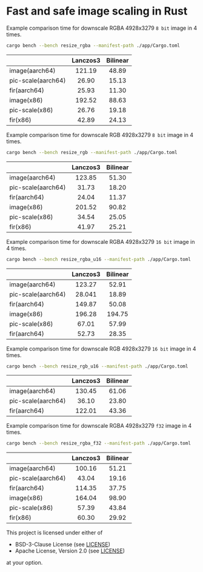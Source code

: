 # Fast and safe image scaling in Rust

Example comparison time for downscale RGBA 4928x3279 `8 bit` image in 4 times.

```bash
cargo bench --bench resize_rgba --manifest-path ./app/Cargo.toml
```

|                    | Lanczos3 | Bilinear |
|--------------------|:--------:|:--------:|
| image(aarch64)     |  121.19  |  48.89   |
| pic-scale(aarch64) |  26.90   |  15.13   |
| fir(aarch64)       |  25.93   |  11.30   |
| image(x86)         |  192.52  |  88.63   |
| pic-scale(x86)     |  26.76   |  19.18   |
| fir(x86)           |  42.89   |  24.13   |

Example comparison time for downscale RGB 4928x3279 `8 bit` image in 4 times.

```bash
cargo bench --bench resize_rgb --manifest-path ./app/Cargo.toml
```

|                    | Lanczos3 | Bilinear |
|--------------------|:--------:|:--------:|
| image(aarch64)     |  123.85  |  51.30   |
| pic-scale(aarch64) |  31.73   |  18.20   |
| fir(aarch64)       |  24.04   |  11.37   |
| image(x86)         |  201.52  |  90.82   |
| pic-scale(x86)     |  34.54   |  25.05   |
| fir(x86)           |  41.97   |  25.21   |

Example comparison time for downscale RGBA 4928x3279 `16 bit` image in 4 times.

```bash
cargo bench --bench resize_rgba_u16 --manifest-path ./app/Cargo.toml
```

|                    | Lanczos3 | Bilinear |
|--------------------|:--------:|:--------:|
| image(aarch64)     |  123.27  |  52.91   |
| pic-scale(aarch64) |  28.041  |  18.89   |
| fir(aarch64)       |  149.87  |  50.08   |
| image(x86)         |  196.28  |  194.75  |
| pic-scale(x86)     |  67.01   |  57.99   |
| fir(aarch64)       |  52.73   |  28.35   |

Example comparison time for downscale RGB 4928x3279 `16 bit` image in 4 times.

```bash
cargo bench --bench resize_rgb_u16 --manifest-path ./app/Cargo.toml
```

|                    | Lanczos3 | Bilinear |
|--------------------|:--------:|:--------:|
| image(aarch64)     |  130.45  |  61.06   |
| pic-scale(aarch64) |  36.10   |  23.80   |
| fir(aarch64)       |  122.01  |  43.36   |

Example comparison time for downscale RGBA 4928x3279 `f32` image in 4 times.

```bash
cargo bench --bench resize_rgba_f32 --manifest-path ./app/Cargo.toml
```

|                    | Lanczos3 | Bilinear |
|--------------------|:--------:|:--------:|
| image(aarch64)     |  100.16  |  51.21   |
| pic-scale(aarch64) |  43.04   |  19.16   |
| fir(aarch64)       |  114.35  |  37.75   |
| image(x86)         |  164.04  |  98.90   |
| pic-scale(x86)     |  57.39   |  43.84   |
| fir(x86)           |  60.30   |  29.92   |

This project is licensed under either of

- BSD-3-Clause License (see [LICENSE](LICENSE.md))
- Apache License, Version 2.0 (see [LICENSE](LICENSE-APACHE.md))

at your option.
